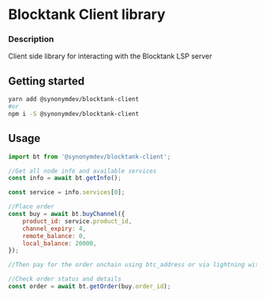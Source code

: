 # Blocktank Client library

### Description
Client side library for interacting with the Blocktank LSP server

## Getting started

```bash
yarn add @synonymdev/blocktank-client
#or
npm i -S @synonymdev/blocktank-client
````

## Usage
```javascript
import bt from '@synonymdev/blocktank-client';
```

```javascript
//Get all node info and available services
const info = await bt.getInfo();

const service = info.services[0];

//Place order
const buy = await bt.buyChannel({
    product_id: service.product_id,
    channel_expiry: 4,
    remote_balance: 0,
    local_balance: 20000,
});

//Then pay for the order onchain using btc_address or via lightning with lnurl

//Check order status and details
const order = await bt.getOrder(buy.order_id);
```
